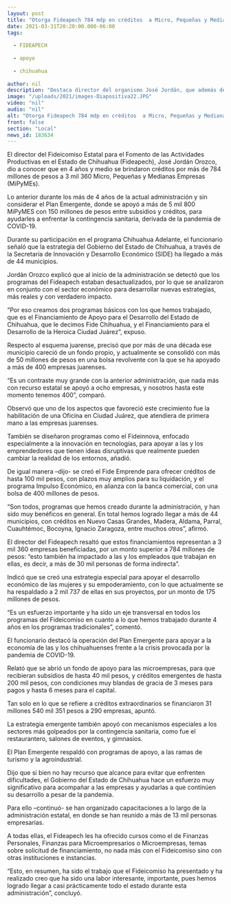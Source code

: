 ```yaml
---
layout: post
title: "Otorga Fideapech 784 mdp en créditos  a Micro, Pequeñas y Medianas empresas"
date: 2021-03-31T20:20:00.000-06:00
tags:
  
  - FIDEAPECH
  
  - apoyo
  
  - chihuahua
  
author: nil
description: "Destaca director del organismo José Jordán, que además del Plan Emergente por la pandemia, se impulsaron esquemas como Fideinnova, Fide Emprende, Fide Chihuahua, el Financiamiento para el Desarrollo de la Heroica Ciudad Juárez y el programa Apoyo a Mujeres"
image: "/uploads/2021/images-Diapositiva22.JPG"
video: "nil"
audio: "nil"
alt: "Otorga Fideapech 784 mdp en créditos  a Micro, Pequeñas y Medianas empresas"
front: false
section: "Local"
news_id: 183634
---
```


El director del Fideicomiso Estatal para el Fomento de las Actividades Productivas en el Estado de Chihuahua (Fideapech), José Jordán Orozco, dio a conocer que en 4 años y medio se brindaron créditos por más de 784 millones de pesos a 3 mil 360 Micro, Pequeñas y Medianas Empresas (MiPyMEs).

Lo anterior durante los más de 4 años de la actual administración y sin considerar el Plan Emergente, donde se apoyó a más de 5 mil 800 MiPyMES con 150 millones de pesos entre subsidios y créditos, para ayudarles a enfrentar la contingencia sanitaria, derivada de la pandemia de COVID-19.

Durante su participación en el programa Chihuahua Adelante, el funcionario señaló que la estrategia del Gobierno del Estado de Chihuahua, a través de la Secretaría de Innovación y Desarrollo Económico (SIDE) ha llegado a más de 44 municipios.

Jordán Orozco explicó que al inicio de la administración se detectó que los programas del Fideapech estaban desactualizados, por lo que se analizaron en conjunto con el sector económico para desarrollar nuevas estrategias, más reales y con verdadero impacto.

“Por eso creamos dos programas básicos con los que hemos trabajado, que es el Financiamiento de Apoyo para el Desarrollo del Estado de Chihuahua, que le decimos Fide Chihuahua, y el Financiamiento para el Desarrollo de la Heroica Ciudad Juárez”, expuso.

Respecto al esquema juarense, precisó que por más de una década ese municipio careció de un fondo propio, y actualmente se consolidó con más de 50 millones de pesos en una bolsa revolvente con la que se ha apoyado a más de 400 empresas juarenses.

“Es un contraste muy grande con la anterior administración, que nada más con recurso estatal se apoyó a ocho empresas, y nosotros hasta este momento tenemos 400”, comparó.

Observó que uno de los aspectos que favoreció este crecimiento fue la habilitación de una Oficina en Ciudad Juárez, que atendiera de primera mano a las empresas juarenses.

También se diseñaron programas como el Fideinnova, enfocado especialmente a la innovación en tecnologías, para apoyar a las y los emprendedores que tienen ideas disruptivas que realmente pueden cambiar la realidad de los entornos, añadió.

De igual manera –dijo- se creó el Fide Emprende para ofrecer créditos de hasta 100 mil pesos, con plazos muy amplios para su liquidación, y el programa Impulso Económico, en alianza con la banca comercial, con una bolsa de 400 millones de pesos.

“Son todos, programas que hemos creado durante la administración, y han sido muy benéficos en general. En total hemos logrado llegar a más de 44 municipios, con créditos en Nuevo Casas Grandes, Madera, Aldama, Parral, Cuauhtémoc, Bocoyna, Ignacio Zaragoza, entre muchos otros”, afirmó.

El director del Fideapech resaltó que estos financiamientos representan a 3 mil 360 empresas beneficiadas, por un monto superior a 784 millones de pesos: “esto también ha impactado a las y los empleados que trabajan en ellas, es decir, a más de 30 mil personas de forma indirecta”.

Indicó que se creó una estrategia especial para apoyar el desarrollo económico de las mujeres y su empoderamiento, con lo que actualmente se ha respaldado a 2 mil 737 de ellas en sus proyectos, por un monto de 175 millones de pesos.

“Es un esfuerzo importante y ha sido un eje transversal en todos los programas del Fideicomiso en cuanto a lo que hemos trabajado durante 4 años en los programas tradicionales”, comentó.

 

El funcionario destacó la operación del Plan Emergente para apoyar a la economía de las y los chihuahuenses frente a la crisis provocada por la pandemia de COVID-19.

Relató que se abrió un fondo de apoyo para las microempresas, para que recibieran subsidios de hasta 40 mil pesos, y créditos emergentes de hasta 200 mil  pesos, con condiciones muy blandas de gracia de 3 meses para pagos y hasta 6 meses para el capital.

Tan solo en lo que se refiere a créditos extraordinarios se financiaron 31 millones 540 mil 351 pesos a 290 empresas, apuntó.

La estrategia emergente también apoyó con mecanismos especiales a los sectores más golpeados por la contingencia sanitaria, como fue el restaurantero, salones de eventos, y gimnasios.

El Plan Emergente respaldó con programas de apoyo, a las ramas de turismo y la agroindustrial.

Dijo que si bien no hay recurso que alcance para evitar que enfrenten dificultades, el Gobierno del Estado de Chihuahua hace un esfuerzo muy significativo para acompañar a las empresas y ayudarlas a que continúen su desarrollo a pesar de la pandemia.

Para ello –continuó- se han organizado capacitaciones a lo largo de la administración estatal, en donde se han reunido a más de 13 mil personas empresarias.

A todas ellas, el Fideapech les ha ofrecido cursos como el de Finanzas Personales, Finanzas para Microempresarios o Microempresas, temas sobre solicitud de financiamiento, no nada más con el Fideicomiso sino con otras instituciones e instancias.

“Esto, en resumen, ha sido el trabajo que el Fideicomiso ha presentado y ha realizado creo que ha sido una labor interesante, importante, pues hemos logrado llegar a casi prácticamente todo el estado durante esta administración”, concluyó.